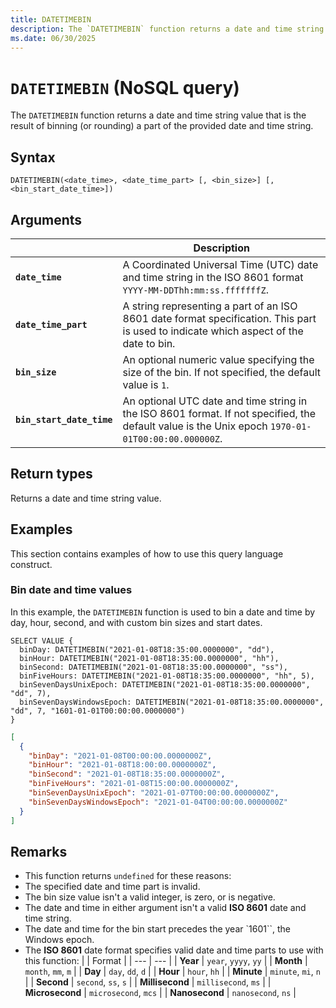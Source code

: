 ```yaml
---
title: DATETIMEBIN
description: The `DATETIMEBIN` function returns a date and time string value that is the result of binning (or rounding) a part of the provided date and time string.
ms.date: 06/30/2025
---
```


# `DATETIMEBIN` (NoSQL query)

The `DATETIMEBIN` function returns a date and time string value that is the result of binning (or rounding) a part of the provided date and time string.

## Syntax

```nosql
DATETIMEBIN(<date_time>, <date_time_part> [, <bin_size>] [, <bin_start_date_time>])
```

## Arguments

| | Description |
| --- | --- |
| **`date_time`** | A Coordinated Universal Time (UTC) date and time string in the ISO 8601 format `YYYY-MM-DDThh:mm:ss.fffffffZ`. |
| **`date_time_part`** | A string representing a part of an ISO 8601 date format specification. This part is used to indicate which aspect of the date to bin. |
| **`bin_size`** | An optional numeric value specifying the size of the bin. If not specified, the default value is `1`. |
| **`bin_start_date_time`** | An optional UTC date and time string in the ISO 8601 format. If not specified, the default value is the Unix epoch `1970-01-01T00:00:00.000000Z`. |

## Return types

Returns a date and time string value.

## Examples

This section contains examples of how to use this query language construct.

### Bin date and time values

In this example, the `DATETIMEBIN` function is used to bin a date and time by day, hour, second, and with custom bin sizes and start dates.

```nosql
SELECT VALUE {
  binDay: DATETIMEBIN("2021-01-08T18:35:00.0000000", "dd"),
  binHour: DATETIMEBIN("2021-01-08T18:35:00.0000000", "hh"),
  binSecond: DATETIMEBIN("2021-01-08T18:35:00.0000000", "ss"),
  binFiveHours: DATETIMEBIN("2021-01-08T18:35:00.0000000", "hh", 5),
  binSevenDaysUnixEpoch: DATETIMEBIN("2021-01-08T18:35:00.0000000", "dd", 7),
  binSevenDaysWindowsEpoch: DATETIMEBIN("2021-01-08T18:35:00.0000000", "dd", 7, "1601-01-01T00:00:00.0000000")
}
```

```json
[
  {
    "binDay": "2021-01-08T00:00:00.0000000Z",
    "binHour": "2021-01-08T18:00:00.0000000Z",
    "binSecond": "2021-01-08T18:35:00.0000000Z",
    "binFiveHours": "2021-01-08T15:00:00.0000000Z",
    "binSevenDaysUnixEpoch": "2021-01-07T00:00:00.0000000Z",
    "binSevenDaysWindowsEpoch": "2021-01-04T00:00:00.0000000Z"
  }
]
```

## Remarks

- This function returns `undefined` for these reasons:
- The specified date and time part is invalid.
- The bin size value isn't a valid integer, is zero, or is negative.
- The date and time in either argument isn't a valid **ISO 8601** date and time string.
- The date and time for the bin start precedes the year `1601``, the Windows epoch.
- The **ISO 8601** date format specifies valid date and time parts to use with this function:
| | Format |
| --- | --- |
| **Year** | `year`, `yyyy`, `yy` |
| **Month** | `month`, `mm`, `m` |
| **Day** | `day`, `dd`, `d` |
| **Hour** | `hour`, `hh` |
| **Minute** | `minute`, `mi`, `n` |
| **Second** | `second`, `ss`, `s` |
| **Millisecond** | `millisecond`, `ms` |
| **Microsecond** | `microsecond`, `mcs` |
| **Nanosecond** | `nanosecond`, `ns` |
